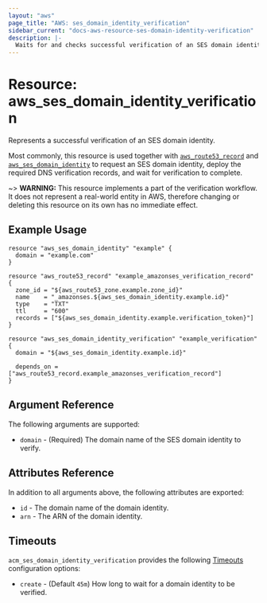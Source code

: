 ```yaml
---
layout: "aws"
page_title: "AWS: ses_domain_identity_verification"
sidebar_current: "docs-aws-resource-ses-domain-identity-verification"
description: |-
  Waits for and checks successful verification of an SES domain identity.
---
```


# Resource: aws_ses_domain_identity_verification

Represents a successful verification of an SES domain identity.

Most commonly, this resource is used together with [`aws_route53_record`](route53_record.html) and
[`aws_ses_domain_identity`](ses_domain_identity.html) to request an SES domain identity,
deploy the required DNS verification records, and wait for verification to complete.

~> **WARNING:** This resource implements a part of the verification workflow. It does not represent a real-world entity in AWS, therefore changing or deleting this resource on its own has no immediate effect.

## Example Usage

```hcl
resource "aws_ses_domain_identity" "example" {
  domain = "example.com"
}

resource "aws_route53_record" "example_amazonses_verification_record" {
  zone_id = "${aws_route53_zone.example.zone_id}"
  name    = "_amazonses.${aws_ses_domain_identity.example.id}"
  type    = "TXT"
  ttl     = "600"
  records = ["${aws_ses_domain_identity.example.verification_token}"]
}

resource "aws_ses_domain_identity_verification" "example_verification" {
  domain = "${aws_ses_domain_identity.example.id}"

  depends_on = ["aws_route53_record.example_amazonses_verification_record"]
}
```

## Argument Reference

The following arguments are supported:

* `domain` - (Required) The domain name of the SES domain identity to verify.

## Attributes Reference

In addition to all arguments above, the following attributes are exported:

* `id` - The domain name of the domain identity.
* `arn` - The ARN of the domain identity.

## Timeouts

`acm_ses_domain_identity_verification` provides the following [Timeouts](/docs/configuration/resources.html#timeouts)
configuration options:

- `create` - (Default `45m`) How long to wait for a domain identity to be verified.
